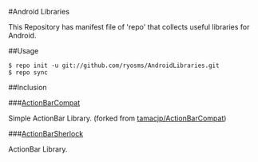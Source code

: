 #Android Libraries

This Repository has manifest file of 'repo' that collects useful libraries for Android.

##Usage

```
$ repo init -u git://github.com/ryosms/AndroidLibraries.git
$ repo sync
```

##Inclusion

###[ActionBarCompat](https://github.com/ryosms/ActionBarCompat)

Simple ActionBar Library.
(forked from [tamacjp/ActionBarCompat](https://github.com/tamacjp/ActionBarCompat))

###[ActionBarSherlock](https://github.com/JakeWharton/ActionBarSherlock)

ActionBar Library.

